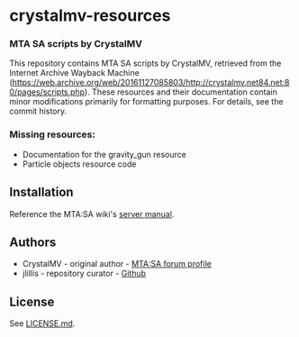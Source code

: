 # crystalmv-resources

### MTA SA scripts by CrystalMV

This repository contains MTA SA scripts by CrystalMV, retrieved from the Internet Archive Wayback Machine (https://web.archive.org/web/20161127085803/http://crystalmv.net84.net:80/pages/scripts.php). These resources and their documentation contain minor modifications primarily for formatting purposes. For details, see the commit history.

### Missing resources:
* Documentation for the gravity_gun resource
* Particle objects resource code

## Installation
Reference the MTA:SA wiki's [server manual](https://wiki.multitheftauto.com/wiki/Server_Manual).

## Authors
* CrystalMV - original author - [MTA:SA forum profile](https://forum.mtasa.com/profile/1985-crystalmv/)
* jlillis - repository curator - [Github](https://github.com/jlillis)

## License
See [LICENSE.md](LICENSE.md).
